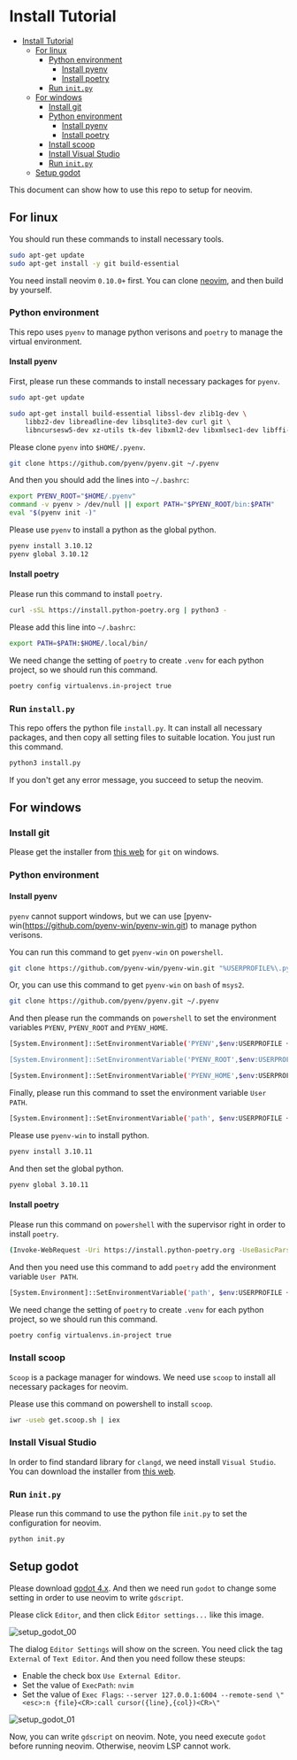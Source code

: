 # Install Tutorial

<!--toc:start-->
- [Install Tutorial](#install-tutorial)
  - [For linux](#for-linux)
    - [Python environment](#python-environment)
      - [Install pyenv](#install-pyenv)
      - [Install poetry](#install-poetry)
    - [Run `init.py`](#run-initpy)
  - [For windows](#for-windows)
    - [Install git](#install-git)
    - [Python environment](#python-environment)
      - [Install pyenv](#install-pyenv)
      - [Install poetry](#install-poetry)
    - [Install scoop](#install-scoop)
    - [Install Visual Studio](#install-visual-studio)
    - [Run `init.py`](#run-initpy)
  - [Setup godot](#setup-godot)
<!--toc:end-->

This document can show how to use this repo to setup for neovim.

## For linux
You should run these commands to install necessary tools.
```bash
sudo apt-get update
sudo apt-get install -y git build-essential
```

You need install neovim `0.10.0+` first. You can clone [neovim](https://github.com/neovim/neovim), and then build by yourself.

### Python environment
This repo uses `pyenv` to manage python verisons and `poetry` to manage the virtual environment.

#### Install pyenv
First, please run these commands to install necessary packages for `pyenv`.
```bash
sudo apt-get update

sudo apt-get install build-essential libssl-dev zlib1g-dev \
    libbz2-dev libreadline-dev libsqlite3-dev curl git \
    libncursesw5-dev xz-utils tk-dev libxml2-dev libxmlsec1-dev libffi-dev liblzma-dev
```
Please clone `pyenv` into `$HOME/.pyenv`.
```bash
git clone https://github.com/pyenv/pyenv.git ~/.pyenv
```

And then you should add the lines into `~/.bashrc`:
```bash
export PYENV_ROOT="$HOME/.pyenv"
command -v pyenv > /dev/null || export PATH="$PYENV_ROOT/bin:$PATH"
eval "$(pyenv init -)"
```

Please use `pyenv` to install a python as the global python.
```bash
pyenv install 3.10.12
pyenv global 3.10.12
```

#### Install poetry
Please run this command to install `poetry`.
```bash
curl -sSL https://install.python-poetry.org | python3 -
```

Please add this line into `~/.bashrc`:
```bash
export PATH=$PATH:$HOME/.local/bin/
```

We need change the setting of `poetry` to create `.venv` for each python project, so we should run this command.
```bash
poetry config virtualenvs.in-project true
```

### Run `install.py`
This repo offers the python file `install.py`. It can install all necessary packages, and then copy all setting files to suitable location. You just run this command.
```bash
python3 install.py
```

If you don't get any error message, you succeed to setup the neovim.


## For windows
### Install git
Please get the installer from [this web](https://git-scm.com/) for `git` on windows.

### Python environment
#### Install pyenv
`pyenv` cannot support windows, but we can use [pyenv-win(https://github.com/pyenv-win/pyenv-win.git) to manage python verisons.

You can run this command to get `pyenv-win` on `powershell`.
```bash
git clone https://github.com/pyenv-win/pyenv-win.git "%USERPROFILE%\.pyenv"
```

Or, you can use this command to get `pyenv-win` on `bash` of `msys2`.
```bash
git clone https://github.com/pyenv/pyenv.git ~/.pyenv
```

And then please run the commands on `powershell` to set the environment variables `PYENV`, `PYENV_ROOT` and `PYENV_HOME`.
```bash
[System.Environment]::SetEnvironmentVariable('PYENV',$env:USERPROFILE + "\.pyenv\pyenv-win\","User")

[System.Environment]::SetEnvironmentVariable('PYENV_ROOT',$env:USERPROFILE + "\.pyenv\pyenv-win\","User")

[System.Environment]::SetEnvironmentVariable('PYENV_HOME',$env:USERPROFILE + "\.pyenv\pyenv-win\","User")
```

Finally, please run this command to sset the environment variable `User PATH`.
```bash
[System.Environment]::SetEnvironmentVariable('path', $env:USERPROFILE + "\.pyenv\pyenv-win\bin;" + $env:USERPROFILE + "\.pyenv\pyenv-win\shims;" + [System.Environment]::GetEnvironmentVariable('path', "User"),"User")
```

Please use `pyenv-win` to install python.
```bash
pyenv install 3.10.11
```

And then set the global python.
```bash
pyenv global 3.10.11
```

#### Install poetry
Please run this command on `powershell` with the supervisor right in order to install `poetry`.
```bash
(Invoke-WebRequest -Uri https://install.python-poetry.org -UseBasicParsing).Content | python -
```

And then you need use this command to add `poetry` add the environment variable `User PATH`.
```bash
[System.Environment]::SetEnvironmentVariable('path', $env:USERPROFILE + "\AppData\Roaming\Python\Scripts" + [System.Environment]::GetEnvironmentVariable('path', "User"), "User")
```

We need change the setting of `poetry` to create `.venv` for each python project, so we should run this command.
```bash
poetry config virtualenvs.in-project true
```
### Install scoop
`Scoop` is a package manager for windows. We need use `scoop` to install all necessary packages for neovim.

Please use this command on powershell to install `scoop`.
```bash
iwr -useb get.scoop.sh | iex
```

### Install Visual Studio
In order to find standard library for `clangd`, we need install `Visual Studio`. You can download the installer from [this web](https://visualstudio.microsoft.com/zh-hant/vs/).

### Run `init.py`
Please run this command to use the python file `init.py` to set the configuration for neovim.
```bash
python init.py
```

## Setup godot
Please download [godot 4.x](https://godotengine.org/). And then we need run `godot` to change some setting in order to use neovim to write `gdscript`.

Please click `Editor`, and then click `Editor settings...` like this image.

![setup_godot_00](./doc/images/setup_godot_00.png)

The dialog `Editor Settings` will show on the screen. You need click the tag `External` of `Text Editor`. And then you need follow these steups:
* Enable the check box `Use External Editor`.
* Set the value of `ExecPath`: `nvim`
* Set the value of `Exec Flags`: `--server 127.0.0.1:6004 --remote-send \"<esc>:n {file}<CR>:call cursor({line},{col})<CR>\"`

![setup_godot_01](./doc/images/setup_godot_01.png)

Now, you can write `gdscript` on neovim. Note, you need execute `godot` before running neovim. Otherwise, neovim LSP cannot work.
